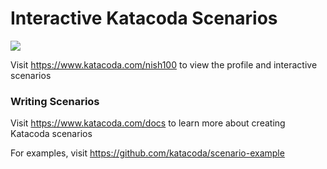 # Interactive Katacoda Scenarios

[![](http://shields.katacoda.com/katacoda/nish100/count.svg)](https://www.katacoda.com/nish100 "Get your profile on Katacoda.com")

Visit https://www.katacoda.com/nish100 to view the profile and interactive scenarios

### Writing Scenarios
Visit https://www.katacoda.com/docs to learn more about creating Katacoda scenarios

For examples, visit https://github.com/katacoda/scenario-example
